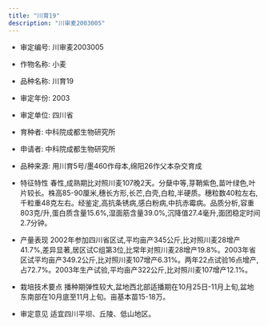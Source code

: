 ```yaml
---
title: "川育19"
description: "川审麦2003005"
---
```

* 审定编号:  川审麦2003005

*  作物名称:  小麦

*  品种名称:  川育19

*  审定年份:  2003

*  审定单位:  四川省

* 育种者:  中科院成都生物研究所

*  申请者:  中科院成都生物研究所

*  品种来源:  用川育5号/墨460作母本,绵阳26作父本杂交育成

*  特征特性
春性,成熟期比对照川麦107晚2天。分蘖中等,芽鞘紫色,苗叶绿色,叶片较长。株高85-90厘米,穗长方形,长芒,白壳,白粒,半硬质。穗粒数40粒左右,千粒重48克左右。经鉴定,高抗条锈病,感白粉病,中抗赤霉病。品质分析,容重803克/升,蛋白质含量15.6%,湿面筋含量39.0%,沉降值27.4毫升,面团稳定时间2.7分钟。

*  产量表现
2002年参加四川省区试,平均亩产345公斤,比对照川麦28增产41.7%,差异显著,居区试C组第3位,比常年对照川麦28增产19.8%。2003年省区试平均亩产349.2公斤,比对照川麦107增产6.31%。两年22点试验16点增产,占72.7%。2003年生产试验,平均亩产322公斤,比对照川麦107增产12.1%。

*  栽培技术要点
播种期弹性较大,盆地西北部适播期在10月25日-11月上旬,盆地东南部在10月底至11月上旬。亩基本苗15-18万。

*  审定意见
适宜四川平坝、丘陵、低山地区。
